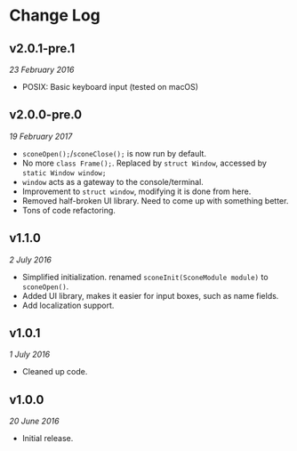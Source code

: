 # Change Log

## v2.0.1-pre.1
_23 February 2016_
 * POSIX: Basic keyboard input (tested on macOS)

## v2.0.0-pre.0
_19 February 2017_
 * `sconeOpen();`/`sconeClose();` is now run by default.
 * No more `class Frame();`. Replaced by `struct Window`, accessed by `static Window window;`
 * `window` acts as a gateway to the console/terminal.
 * Improvement to `struct window`, modifying it is done from here.
 * Removed half-broken UI library. Need to come up with something better.
 * Tons of code refactoring.

## v1.1.0
_2 July 2016_

 * Simplified initialization. renamed `sconeInit(SconeModule module)` to `sconeOpen()`.
 * Added UI library, makes it easier for input boxes, such as name fields.
 * Add localization support.

## v1.0.1
_1 July 2016_

 * Cleaned up code.


## v1.0.0
_20 June 2016_

 * Initial release.
